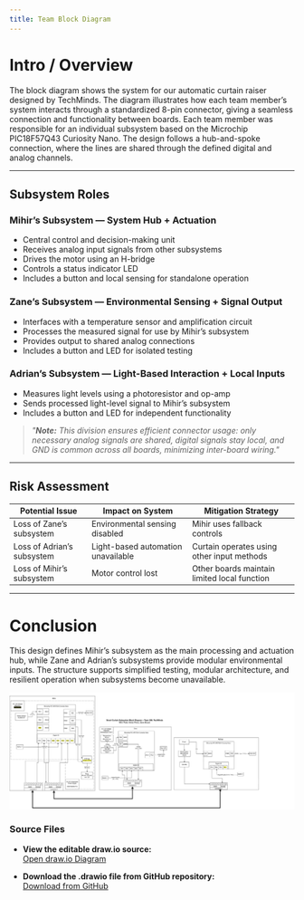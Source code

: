 ```yaml
---
title: Team Block Diagram
---
```


# Intro / Overview
The block diagram shows the system for our automatic curtain raiser designed by TechMinds. The diagram illustrates how each team member’s system interacts through a standardized 8-pin connector, giving a seamless connection and functionality between boards. Each team member was responsible for an individual subsystem based on the Microchip PIC18F57Q43 Curiosity Nano. The design follows a hub-and-spoke connection, where the lines are shared through the defined digital and analog channels.

---

## Subsystem Roles

### Mihir’s Subsystem — System Hub + Actuation
- Central control and decision-making unit
- Receives analog input signals from other subsystems
- Drives the motor using an H-bridge
- Controls a status indicator LED
- Includes a button and local sensing for standalone operation

### Zane’s Subsystem — Environmental Sensing + Signal Output
- Interfaces with a temperature sensor and amplification circuit
- Processes the measured signal for use by Mihir’s subsystem
- Provides output to shared analog connections
- Includes a button and LED for isolated testing

### Adrian’s Subsystem — Light-Based Interaction + Local Inputs
- Measures light levels using a photoresistor and op-amp
- Sends processed light-level signal to Mihir’s subsystem
- Includes a button and LED for independent functionality

> *"**Note:** This division ensures efficient connector usage: only necessary analog signals are shared, digital signals stay local, and GND is common across all boards, minimizing inter-board wiring."*

---

## Risk Assessment

| Potential Issue | Impact on System | Mitigation Strategy |
|----------------|-----------------|-------------------|
| Loss of Zane’s subsystem | Environmental sensing disabled | Mihir uses fallback controls |
| Loss of Adrian’s subsystem | Light-based automation unavailable | Curtain operates using other input methods |
| Loss of Mihir’s subsystem | Motor control lost | Other boards maintain limited local function |

---

# Conclusion

This design defines Mihir’s subsystem as the main processing and actuation hub, while Zane and Adrian’s subsystems provide modular environmental inputs. The structure supports simplified testing, modular architecture, and resilient operation when subsystems become unavailable.


![Team 206 Block Diagram](images/TeamBlockDiagram.drawio.png)

### Source Files

- **View the editable draw.io source:**  
  [Open draw.io Diagram](https://drive.google.com/file/d/1H6aJwPv8wPsPnQuJsYAvrDz7MDm43k3i/view?usp=sharing)

- **Download the .drawio file from GitHub repository:**  
  [Download from GitHub](https://github.com/ASU-EGR304-2025-F-206/EGR304-TechMinds/blob/main/docs/images/TeamBlockDiagram.drawio.png)